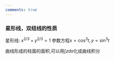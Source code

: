 ```yaml
---
comments: true
---
```

### 星形线，双纽线的性质

星形线: $x^{2/3}+y^{2/3}=1$
参数方程$x=\cos^3t,y=\sin^3 t$

曲线形成的柱面的面积,可以用$\int zds$化成曲线积分